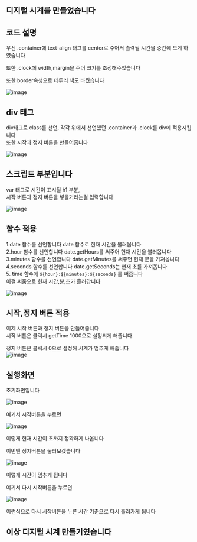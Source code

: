 ## 디지털 시계를 만들었습니다

## 코드 설명

우선 .container에 text-align 태그를 center로 주어서 출력될 시간을 중간에 오게 하였습니다

또한 .clock에 width,margin을 주어 크기를 조정해주었습니다 

또한 border속성으로 테두리 색도 바꿨습니다


![image](https://user-images.githubusercontent.com/97486300/174728330-a3a47577-8cf8-48c4-85f0-dd2ac4b3d7f9.png)

## div 태그

div태그로 class를 선언, 각각 위에서 선언했던 .container과 .clock를 div에 적용시킵니다<br>
또한 시작과 정지 버튼을 만들어줍니다

![image](https://user-images.githubusercontent.com/97486300/174729281-afbbf828-6089-486a-a95c-012a9b47bc47.png)



## 스크립트 부분입니다

var 태그로 시간이 표시될 h1 부분,<br>
시작 버튼과 정지 버튼을 넣을거라는걸 입력합니다 <br>

![image](https://user-images.githubusercontent.com/97486300/174728790-fbac1119-bd7f-4d2e-977f-95a341dea13c.png)

## 함수 적용

1.date 함수를 선언합니다 date 함수로 현재 시간을 불러옵니다<br>
2.hour 함수를 선언합니다 date.getHours를 써주어 현재 시간을 불러옵니다<br>
3.minutes 함수를 선언합니다 date.getMinutes를 써주면 현재 분을 가져옵니다<br>
4.seconds 함수를 선언합니다 date.getSeconds는 현재 초를 가져옵니다<br>
5. time 함수에 `${hour}:${minutes}:${seconds}` 를 써줍니다 <br> 
   이걸 써줌으로 현재 시간,분,초가 흘러갑니다 <br>

![image](https://user-images.githubusercontent.com/97486300/174729190-b98a4213-4d59-495a-9608-9aded1981a5e.png)

## 시작,정지 버튼 적용

이제 시작 버튼과 정지 버튼을 만들어줍니다<br>
시작 버튼은 클릭시 getTime 1000으로 설정되게 해줍니다

정지 버튼은 클릭시 0으로 설정해 시계가 멈추게 해줍니다<br>
![image](https://user-images.githubusercontent.com/97486300/174730646-91d2ceed-e573-4a51-85ac-2593fed479a5.png)

## 실행화면

초기화면입니다<br>

![image](https://user-images.githubusercontent.com/97486300/174731058-011814a6-57ec-416b-a25a-15fc49281868.png)

여기서 시작버튼을 누르면<br>

![image](https://user-images.githubusercontent.com/97486300/174731180-f3295b53-d2dc-46a5-9973-3132b9ddf0c5.png)

이렇게 현재 시간이 초까지 정확하게 나옵니다<br>

이번엔 정지버튼을 눌러보겠습니다

![image](https://user-images.githubusercontent.com/97486300/174731314-27aa1486-5d92-4965-9453-dcb3cf05ddd3.png)

이렇게 시간이 멈추게 됩니다

여기서 다시 시작버튼을 누르면

![image](https://user-images.githubusercontent.com/97486300/174731658-c8b92559-7ada-4215-b60d-025269c2ac8c.png)

이런식으로 다시 시작버튼을 누른 시간 기준으로 다시 흘러가게 됩니다

## 이상 디지털 시계 만들기였습니다

